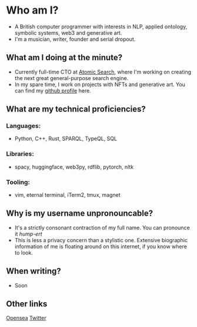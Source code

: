 # Who am I?
- A British computer programmer with interests in NLP, applied ontology, symbolic systems, web3 and generative art.
- I'm a musician, writer, founder and serial dropout.

## What am I doing at the minute?
- Currently full-time CTO at [Atomic Search](https://atomicsear.ch), where I'm working on creating the next great general-purpose search engine.
- In my spare time, I work on projects with NFTs and generative art. You can find my [github profile](https://github.com/hmprt) here.

## What are my technical proficiencies?
### Languages:
- Python, C++, Rust, SPARQL, TypeQL, SQL

### Libraries:
- spacy, huggingface, web3py, rdflib, pytorch, nltk

### Tooling:
- vim, eternal terminal, iTerm2, tmux, magnet

## Why is my username unpronouncable?
- It's a strictly consonant contraction of my full name. You can pronounce it _hump-ert_
- This is less a privacy concern than a stylistic one. Extensive biographic information of me is floating around on this internet, if you know where to look.

## When writing?
- Soon

## Other links
[Opensea](https://opensea.io/hmprt)
[Twitter](https://twitter.com/hmprt_)
